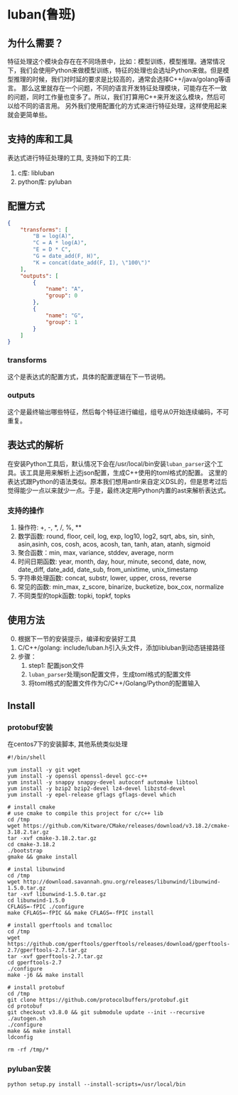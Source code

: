 # luban(鲁班)

## 为什么需要？
特征处理这个模块会存在在不同场景中，比如：模型训练，模型推理。通常情况下，我们会使用Python来做模型训练，特征的处理也会选址Python来做。但是模型推理的时候，我们对时延的要求是比较高的，通常会选择C++/java/golang等语言。
那么这里就存在一个问题，不同的语言开发特征处理模块，可能存在不一致的问题，同时工作量也变多了。所以，我们打算用C++来开发这么模块，然后可以给不同的语言用。
另外我们使用配置化的方式来进行特征处理，这样使用起来就会更简单些。

## 支持的库和工具
表达式进行特征处理的工具, 支持如下的工具:
1. c库: libluban
2. python库: pyluban

## 配置方式
```json
{
    "transforms": [
        "B = log(A)",
        "C = A * log(A)",
        "E = D * C",
        "G = date_add(F, H)",
        "K = concat(date_add(F, I), \"100\")"
    ],
    "outputs": [
        {
            "name": "A",
            "group": 0
        },
        {
            "name": "G",
            "group": 1
        }
    ]
}
```

### transforms
这个是表达式的配置方式，具体的配置逻辑在下一节说明。

### outputs
这个是最终输出哪些特征，然后每个特征进行编组，组号从0开始连续编码，不可重复。


## 表达式的解析
在安装Python工具后，默认情况下会在/usr/local/bin安装`luban_parser`这个工具。该工具是用来解析上述json配置，生成C++使用的toml格式的配置。
这里的表达式跟Python的语法类似。原本我们想用antlr来自定义DSL的，但是思考过后觉得能少一点以来就少一点。于是，最终决定用Python内置的ast来解析表达式。

### 支持的操作
1. 操作符: +, -, *, /, %, **
2. 数学函数: round, floor, ceil, log, exp, log10, log2, sqrt, abs, sin, sinh, asin,asinh, cos, cosh, acos, acosh, tan, tanh, atan, atanh, sigmoid
3. 聚合函数：min, max, variance, stddev, average, norm
4. 时间日期函数: year, month, day, hour, minute, second, date, now, date_diff, date_add, date_sub, from_unixtime, unix_timestamp
5. 字符串处理函数: concat, substr, lower, upper, cross, reverse
6. 常见的函数: min_max, z_score, binarize, bucketize, box_cox, normalize
7. 不同类型的topk函数: topki, topkf, topks


## 使用方法
0. 根据下一节的安装提示，编译和安装好工具
1. C/C++/golang: include/luban.h引入头文件，添加libluban到动态链接路径
2. 步骤：
    1. step1: 配置json文件
    2. `luban_parser`处理json配置文件，生成toml格式的配置文件
    3. 将toml格式的配置文件作为C/C++/Golang/Python的配置输入


## Install

### protobuf安装
在centos7下的安装脚本, 其他系统类似处理
```shell
#!/bin/shell

yum install -y git wget
yum install -y openssl openssl-devel gcc-c++
yum install -y snappy snappy-devel autoconf automake libtool
yum install -y bzip2 bzip2-devel lz4-devel libzstd-devel
yum install -y epel-release gflags gflags-devel which 

# install cmake
# use cmake to compile this project for c/c++ lib
cd /tmp 
wget https://github.com/Kitware/CMake/releases/download/v3.18.2/cmake-3.18.2.tar.gz
tar -xvf cmake-3.18.2.tar.gz
cd cmake-3.18.2
./bootstrap
gmake && gmake install

# instal libunwind
cd /tmp
wget http://download.savannah.gnu.org/releases/libunwind/libunwind-1.5.0.tar.gz
tar -xvf libunwind-1.5.0.tar.gz
cd libunwind-1.5.0
CFLAGS=-fPIC ./configure
make CFLAGS=-fPIC && make CFLAGS=-fPIC install 

# install gperftools and tcmalloc
cd /tmp
wget https://github.com/gperftools/gperftools/releases/download/gperftools-2.7/gperftools-2.7.tar.gz
tar -xvf gperftools-2.7.tar.gz 
cd gperftools-2.7
./configure
make -j6 && make install 

# install protobuf
cd /tmp
git clone https://github.com/protocolbuffers/protobuf.git
cd protobuf 
git checkout v3.8.0 && git submodule update --init --recursive
./autogen.sh
./configure 
make && make install
ldconfig

rm -rf /tmp/*
```

### pyluban安装
```shell
python setup.py install --install-scripts=/usr/local/bin
```